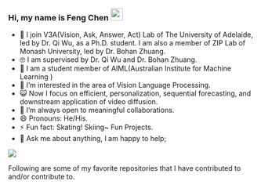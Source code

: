 ### Hi, my name is Feng Chen <img src="https://media.giphy.com/media/hvRJCLFzcasrR4ia7z/giphy.gif" width="25px">


- :partying_face: I join V3A(Vision, Ask, Answer, Act) Lab of The University of Adelaide, led by Dr. Qi Wu, as a Ph.D. student. I am also a member of ZIP Lab of Monash University, led by Dr. Bohan Zhuang.
- :nerd_face: I am supervised by Dr. Qi Wu and Dr. Bohan Zhuang.
- :hugs: I am a student member of AIML(Australian Institute for Machine Learning )
- 🌱 I’m interested in the area of Vision Language Processing.
- :smiley_cat: Now I focus on efficient, personalization, sequential forecasting, and downstream application of video diffusion.
- 👯 I’m always open to meaningful collaborations.
- 😄 Pronouns: He/His.
- ⚡ Fun fact: Skating! Skiing~ Fun Projects. 
- 💬 Ask me about anything, I am happy to help;

<img src="https://github-readme-stats.vercel.app/api?username=Chenfeng1271&&show_icons=true&title_color=ffffff&icon_color=bb2acf&text_color=daf7dc&bg_color=191919">

Following are some of my favorite repositories that I have contributed to and/or contribute to. 
